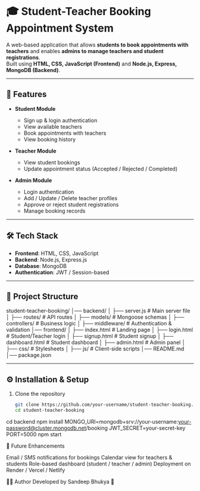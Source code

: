 # 🎓 Student-Teacher Booking Appointment System

A web-based application that allows **students to book appointments with teachers** and enables **admins to manage teachers and student registrations**.  
Built using **HTML, CSS, JavaScript (Frontend)** and **Node.js, Express, MongoDB (Backend)**.

---

## 🚀 Features

- **Student Module**
  - Sign up & login authentication
  - View available teachers
  - Book appointments with teachers
  - View booking history

- **Teacher Module**
  - View student bookings
  - Update appointment status (Accepted / Rejected / Completed)

- **Admin Module**
  - Login authentication
  - Add / Update / Delete teacher profiles
  - Approve or reject student registrations
  - Manage booking records

---

## 🛠️ Tech Stack

- **Frontend**: HTML, CSS, JavaScript  
- **Backend**: Node.js, Express.js  
- **Database**: MongoDB  
- **Authentication**: JWT / Session-based  

---

## 📂 Project Structure

student-teacher-booking/
│── backend/
│ ├── server.js # Main server file
│ ├── routes/ # API routes
│ ├── models/ # Mongoose schemas
│ ├── controllers/ # Business logic
│ ├── middleware/ # Authentication & validation
│── frontend/
│ ├── index.html # Landing page
│ ├── login.html # Student/Teacher login
│ ├── signup.html # Student signup
│ ├── dashboard.html # Student dashboard
│ ├── admin.html # Admin panel
│ ├── css/ # Stylesheets
│ ├── js/ # Client-side scripts
│── README.md
│── package.json



---

## ⚙️ Installation & Setup

1. Clone the repository  
   ```bash
   git clone https://github.com/your-username/student-teacher-booking.git
   cd student-teacher-booking
cd backend
npm install
MONGO_URI=mongodb+srv://your-username:your-password@cluster.mongodb.net/booking
JWT_SECRET=your-secret-key
PORT=5000
npm start

🔮 Future Enhancements

Email / SMS notifications for bookings
Calendar view for teachers & students
Role-based dashboard (student / teacher / admin)
Deployment on Render / Vercel / Netlify

👨‍💻 Author
Developed by Sandeep Bhukya 🚀
